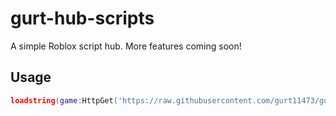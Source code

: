 # gurt-hub-scripts
A simple Roblox script hub. More features coming soon!
## Usage
```lua
loadstring(game:HttpGet('https://raw.githubusercontent.com/gurt11473/gurt-hub-scripts/refs/heads/main/main.lua'))()
```

